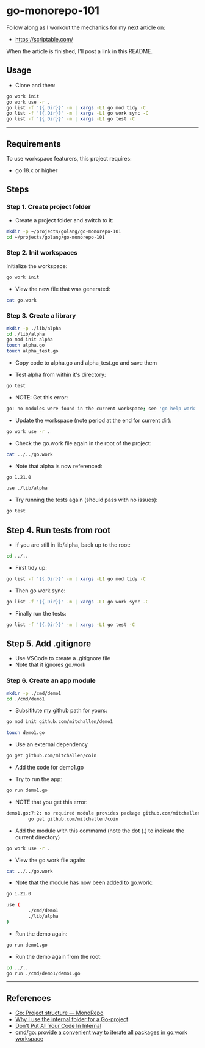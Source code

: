 go-monorepo-101
==

Follow along as I workout the mechanics for my next article on:
* https://scriptable.com/

When the article is finished, I'll post a link in this README.

## Usage

* Clone and then:

```sh
go work init
go work use -r .
go list -f '{{.Dir}}' -m | xargs -L1 go mod tidy -C
go list -f '{{.Dir}}' -m | xargs -L1 go work sync -C
go list -f '{{.Dir}}' -m | xargs -L1 go test -C
```


* * *

## Requirements

To use workspace featurers, this project requires:
* go 18.x or higher

## Steps

### Step 1. Create project folder

* Create a project folder and switch to it:

```sh
mkdir -p ~/projects/golang/go-monorepo-101
cd ~/projects/golang/go-monorepo-101
```

### Step 2. Init workspaces

Initialize the workspace:

```sh
go work init
```

* View the new file that was generated:

```sh
cat go.work
```

### Step 3. Create a library

```sh
mkdir -p ./lib/alpha
cd ./lib/alpha
go mod init alpha
touch alpha.go
touch alpha_test.go
```

* Copy code to alpha.go and alpha_test.go and save them

* Test alpha from within it's directory:

```sh
go test
```

* NOTE: Get this error:
```sh
go: no modules were found in the current workspace; see 'go help work'
```

* Update the workspace (note period at the end for current dir):
```sh
go work use -r . 
```

* Check the go.work file again in the root of the project:
```sh
cat ../../go.work 
```
* Note that alpha is now referenced:
```sh
go 1.21.0

use ./lib/alpha
```

* Try running the tests again (should pass with no issues):
```sh
go test
```

## Step 4. Run tests from root

* If you are still in lib/alpha, back up to the root:

```sh
cd ../..
```

* First tidy up:

```sh
go list -f '{{.Dir}}' -m | xargs -L1 go mod tidy -C
```

* Then go work sync:

```sh
go list -f '{{.Dir}}' -m | xargs -L1 go work sync -C
```

* Finally run the tests:

```sh
go list -f '{{.Dir}}' -m | xargs -L1 go test -C
```

## Step 5. Add .gitignore

* Use VSCode to create a .gitignore file
* Note that it ignores go.work

### Step 6. Create an app module

```sh
mkdir -p ./cmd/demo1
cd ./cmd/demo1
```

* Subsititute my github path for yours:

```sh
go mod init github.com/mitchallen/demo1
```

```sh
touch demo1.go
```

* Use an external dependency

```sh
go get github.com/mitchallen/coin
```

* Add the code for demo1.go

* Try to run the app:

```sh
go run demo1.go
```

* NOTE that you get this error:
```sh
demo1.go:7:2: no required module provides package github.com/mitchallen/coin; to add it:
        go get github.com/mitchallen/coin
```

* Add the module with this commamd (note the dot (.) to indicate the current directory)

```sh
go work use -r .
```

* View the go.work file again:

```sh
cat ../../go.work
```

* Note that the module has now been added to go.work:

```sh
go 1.21.0

use (
        ./cmd/demo1
        ./lib/alpha
)
```

* Run the demo again:

```sh
go run demo1.go
```

* Run the demo again from the root:

```sh
cd ../..
go run ./cmd/demo1/demo1.go
```

* * *

## References

* [Go: Project structure — MonoRepo](https://blog.devops.dev/go-project-structure-monorepo-daa762ec36a2)
* [Why I use the internal folder for a Go-project](https://medium.com/@as27/internal-folder-133a4867733c)
* [Don't Put All Your Code In Internal](https://ido50.net/content/dont-put-all-your-code-in-internal)
* [cmd/go: provide a convenient way to iterate all packages in go.work workspace](https://github.com/golang/go/issues/50745)